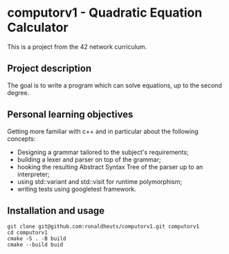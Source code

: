 # computorv1 - Quadratic Equation Calculator
This is a project from the 42 network curriculum. 

## Project description
The goal is to write a program which can solve equations, up to the second degree.

## Personal learning objectives
Getting more familiar with c++ and in particular about the following concepts:

- Designing a grammar tailored to the subject's requirements;
- building a lexer and parser on top of the grammar;
- hooking the resulting Abstract Syntax Tree of the parser up to an interpreter;
- using std::variant and std::visit for runtime polymorphism;
- writing tests using googletest framework.

## Installation and usage
```
git clone git@github.com:ronaldheuts/computorv1.git computorv1
cd computorv1
cmake -S . -B build
cmake --build buid
```
